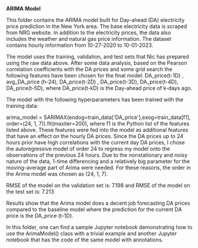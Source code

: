**ARIMA Model**

This folder contains the ARIMA model built for Day-ahead (DA) electricity price prediction in the New York area. The base electricity data is scraped from NRG website. In addition to the electricity prices, the data also includes the weather and natural gas price information. The dataset contains hourly information from 10-27-2020 to 10-01-2023. 

The model uses the training, validation, and test sets that Nic has prepared using the raw data above. After some data analysis, based on the Pearson correlation coefficients with the DA prices and some grid search the following features have been chosen for the final model: 
DA_price(t-1D) , avg_DA_price (h-24), DA_price(t-2D) , DA_price(t-3D), DA_price(t-4D), 
DA_price(t-5D), where DA_price(t-kD) is the Day-ahead price of k-days ago. 

The model with the following hyperparameters has been trained with the training data: 

arima_model = SARIMAX(endog=train_data['DA_price'],exog=train_data[f1], order=(24, 1, 7)).fit(maxiter=200),
where f1 is the Python list of the features listed above. These features were fed into the model as additional features that have an effect on the hourly DA prices. 
Since the DA prices up to 24 hours prior have high correlations with the current day DA prices, I chose the autoregressive model of order 24 to regress my model onto the observations of the previous 24 hours. Due to the nonstationary and noisy nature of the data, 1-time differencing and a relatively big parameter for the moving-average part of Arima were needed. For these reasons, the order in the Arima model was chosen as (24, 1, 7). 

RMSE of the model on the validation set is: 7.198 and 
RMSE of the model on the test set is: 7.213

Results show that the Arima model does a decent job forecasting DA prices compared to the baseline model where the prediction for the current DA price is the DA_price (t-1D). 

In this folder, one can find a sample Jupyter notebook demonstrating how to use the ArimaModel() class with a trivial example and another Jupyter notebook that has the code of the same model with annotations. 
